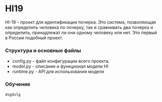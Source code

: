 # HI19
HI-19 - проект для идентификации почерка. Это система, позволяющая как определить человека по почерку, так и сравнивать два почерка и определить, принадлежат ли они одному человеку или нет. Это первый в России подобный проект.

### Структура и основные файлы
  - config.py - файл конфигурации всего проекта.
  - model.py - описание и функционал модели HI
  - runtime.py - API для использования модели

### Обучение
```python
dsgdslg
```

